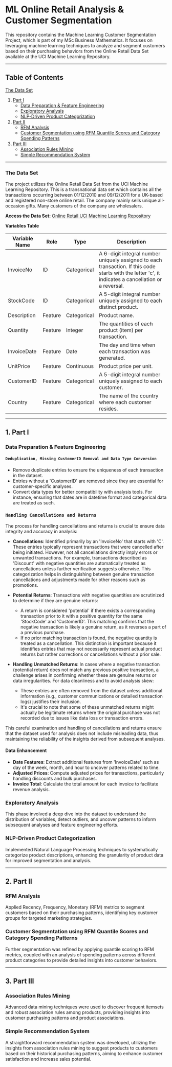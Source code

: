 # ML Online Retail Analysis & Customer Segmentation

This repository contains the Machine Learning Customer Segmentation Project, which is part of my MSc Business Mathematics. 
It focuses on leveraging machine learning techniques to analyze and segment customers based on their purchasing behaviors from the Online Retail Data Set available at the UCI Machine Learning Repository.

***

## Table of Contents
   [The Data Set](#the-data-set)
1. [Part I](#1-part-i)
   - [Data Preparation & Feature Engineering](#data-preparation--feature-engineering)
   - [Exploratory Analysis](#exploratory-analysis)
   - [NLP-Driven Product Categorization](#nlp-driven-product-categorization)
2. [Part II](#2-part-ii)
   - [RFM Analysis](#rfm-analysis)
   - [Customer Segmentation using RFM Quantile Scores and Category Spending Patterns](#customer-segmentation-using-rfm-quantile-scores-and-category-spending-patterns)
3. [Part III](#3-part-iii)
   - [Association Rules Mining](#association-rules-mining)
   - [Simple Recommendation System](#simple-recommendation-system)
  
***

### The Data Set

The project utilizes the Online Retail Data Set from the UCI Machine Learning Repository. This is a transnational data set which contains all the transactions occurring between 01/12/2010 and 09/12/2011 for a UK-based and registered non-store online retail. The company mainly sells unique all-occasion gifts. Many customers of the company are wholesalers.

**Access the Data Set:** [Online Retail UCI Machine Learning Repository](https://archive.ics.uci.edu/ml/datasets/Online+Retail)

**Variables Table**

| Variable Name | Role       | Type         | Description                                                        |
|---------------|------------|--------------|--------------------------------------------------------------------|
| InvoiceNo     | ID         | Categorical  | A 6-digit integral number uniquely assigned to each transaction. If this code starts with the letter 'c', it indicates a cancellation or a reversal. |
| StockCode     | ID         | Categorical  | A 5-digit integral number uniquely assigned to each distinct product. |
| Description   | Feature    | Categorical  | Product name.                                                      |
| Quantity      | Feature    | Integer      | The quantities of each product (item) per transaction.              |
| InvoiceDate   | Feature    | Date         | The day and time when each transaction was generated.               |
| UnitPrice     | Feature    | Continuous   | Product price per unit.                                            |
| CustomerID    | Feature    | Categorical  | A 5-digit integral number uniquely assigned to each customer.       |
| Country       | Feature    | Categorical  | The name of the country where each customer resides.                |

***

## 1. Part I

### Data Preparation & Feature Engineering

#### `Deduplication, Missing CustomerID Removal and Data Type Conversion`
- Remove duplicate entries to ensure the uniqueness of each transaction in the dataset.
- Entries without a 'CustomerID' are removed since they are essential for customer-specific analyses.
- Convert data types for better compatibility with analysis tools. For instance, ensuring that dates are in datetime format and categorical data are treated as such.

### `Handling Cancellations and Returns`
The process for handling cancellations and returns is crucial to ensure data integrity and accuracy in analysis:

- **Cancellations**: Identified primarily by an 'InvoiceNo' that starts with 'C'. These entries typically represent transactions that were cancelled after being initiated. However, not all cancellations directly imply errors or unwanted transactions. For example, transactions described as 'Discount' with negative quantities are automatically treated as cancellations unless further verification suggests otherwise. This categorization helps in distinguishing between genuine transaction cancellations and adjustments made for other reasons such as promotions.

- **Potential Returns**: Transactions with negative quantities are scrutinized to determine if they are genuine returns:
  - A return is considered 'potential' if there exists a corresponding transaction prior to it with a positive quantity for the same 'StockCode' and 'CustomerID'. This matching confirms that the negative transaction is likely a genuine return, as it reverses a part of a previous purchase.
  - If no prior matching transaction is found, the negative quantity is treated as a cancellation. This distinction is important because it identifies entries that may not necessarily represent actual product returns but rather corrections or cancellations without a prior sale.

- **Handling Unmatched Returns**: In cases where a negative transaction (potential return) does not match any previous positive transaction, a challenge arises in confirming whether these are genuine returns or data irregularities. For data cleanliness and to avoid analysis skew:
  - These entries are often removed from the dataset unless additional information (e.g., customer communications or detailed transaction logs) justifies their inclusion.
  - It's crucial to note that some of these unmatched returns might actually be legitimate returns where the original purchase was not recorded due to issues like data loss or transaction errors.

This careful examination and handling of cancellations and returns ensure that the dataset used for analysis does not include misleading data, thus maintaining the reliability of the insights derived from subsequent analyses.

#### Data Enhancement
- **Date Features**: Extract additional features from 'InvoiceDate' such as day of the week, month, and hour to uncover patterns related to time.
- **Adjusted Prices**: Compute adjusted prices for transactions, particularly handling discounts and bulk purchases.
- **Invoice Total**: Calculate the total amount for each invoice to facilitate revenue analysis.

### Exploratory Analysis
This phase involved a deep dive into the dataset to understand the distribution of variables, detect outliers, and uncover patterns to inform subsequent analyses and feature engineering efforts.

### NLP-Driven Product Categorization
Implemented Natural Language Processing techniques to systematically categorize product descriptions, enhancing the granularity of product data for improved segmentation and analysis.

***

## 2. Part II

### RFM Analysis
Applied Recency, Frequency, Monetary (RFM) metrics to segment customers based on their purchasing patterns, identifying key customer groups for targeted marketing strategies.

### Customer Segmentation using RFM Quantile Scores and Category Spending Patterns
Further segmentation was refined by applying quantile scoring to RFM metrics, coupled with an analysis of spending patterns across different product categories to provide detailed insights into customer behaviors.

***

## 3. Part III

### Association Rules Mining
Advanced data mining techniques were used to discover frequent itemsets and robust association rules among products, providing insights into customer purchasing patterns and product associations.

### Simple Recommendation System
A straightforward recommendation system was developed, utilizing the insights from association rules mining to suggest products to customers based on their historical purchasing patterns, aiming to enhance customer satisfaction and increase sales potential.
